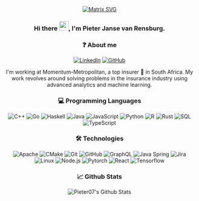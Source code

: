 <div align="center">
  
[![Matrix SVG](https://raw.githubusercontent.com/rodrigograca31/rodrigograca31/master/matrix.svg)](https://www.youtube.com/watch?v=SDkAGkd4NLc) 

### Hi there <img src="https://media.giphy.com/media/hvRJCLFzcasrR4ia7z/giphy.gif" width="25px">, I'm Pieter Janse van Rensburg.

### ❓ About me

[![LinkedIn](https://img.shields.io/badge/-LinkedIn-222222?style=flat&logo=linkedin&logoColor=0000FF)](https://za.linkedin.com/in/pieterjvr)
[![GitHub](https://img.shields.io/badge/-GitHub-222222?style=flat&logo=github&logoColor=FFFFFF)](https://github.com/pieter07/)

I'm working at Momentum-Metropolitan, a top insurer 🏦 in South Africa. My work revolves around solving problems in the insurance industry using advanced analytics and machine learning.

### 💻 Programming Languages

![C++](https://img.shields.io/badge/-C++-000000?style=flat&logo=c%2B%2B)
![Go](https://img.shields.io/badge/-Go-000000?style=flat&logo=go)
![Haskell](https://img.shields.io/badge/-Haskell-000000?style=flat&logo=haskell)
![Java](https://img.shields.io/badge/-Java-000000?style=flat&logo=java)
![JavaScript](https://img.shields.io/badge/-JavaScript-000000?style=flat&logo=javascript)
![Python](https://img.shields.io/badge/-Python-000000?style=flat&logo=python)
![R](https://img.shields.io/badge/-R-000000?style=flat&logo=r)
![Rust](https://img.shields.io/badge/-Rust-000000?style=flat&logo=rust)
![SQL](https://img.shields.io/badge/-SQL-000000?style=flat&logo=postgresql)
![TypeScript](https://img.shields.io/badge/-TypeScript-000000?style=flat&logo=typescript)
  
### 🛠 Technologies

![Apache](https://img.shields.io/badge/-Apache%20Spark-222222?style=flat&logo=Apache%20Spark&logoColor=FF6600)
![CMake](https://img.shields.io/badge/-CMake-222222?style=flat&logo=cmake&logoColor=0000FF)
![Git](https://img.shields.io/badge/-Git-222222?style=flat&logo=git&logoColor=F05032)
![GitHub](https://img.shields.io/badge/-GitHub-222222?style=flat&logo=github&logoColor=FFFFFF)
![GraphQL](https://img.shields.io/badge/-GraphQL-222222?style=flat&logo=graphql&logoColor=FF66CC)
![Java Spring](https://img.shields.io/badge/-Spring-222222?style=flat&logo=spring&logoColor=6DB33F)
![Jira](https://img.shields.io/badge/-Jira-222222?style=flat&logo=jira-software&logoColor=0000FF)
![Linux](https://img.shields.io/badge/-Linux-222222?style=flat&logo=linux&logoColor=FCC624)
![Node.js](https://img.shields.io/badge/-Node.js-222222?style=flat&logo=node.js&logoColor=339933)
![Pytorch](https://img.shields.io/badge/-Pytorch-222222?style=flat&logo=Pytorch&logoColor=FF5050)
![React](https://img.shields.io/badge/-React-222222?style=flat&logo=React&logoColor=61DAFB)
![Tensorflow](https://img.shields.io/badge/-Tensorflow-222222?style=flat&logo=Tensorflow&logoColor=FF9933)

### 📈 Github Stats
  
<img align="center" alt="Pieter07's Github Stats" src="https://github-readme-stats.vercel.app/api?username=pieter07&show_icons=true&theme=dark&count_private=true" />

